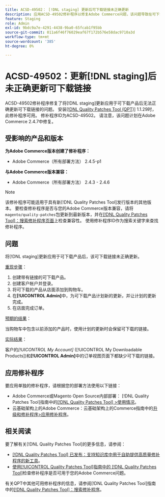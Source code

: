 ```yaml
---
title: ACSD-49502： [!DNL staging] 更新后可下载链接未正确更新
description: 应用ACSD-49502修补程序以修复Adobe Commerce问题，该问题导致在可下载产品应用 [!DNL staging] 更新后可下载链接未正确更新。
feature: Staging
role: Admin
exl-id: 9bdc9a7e-4291-4438-9ba0-65fcab1f95bb
source-git-commit: 011a6f46f76029eaf67f172b576e58dac9710a3d
workflow-type: tm+mt
source-wordcount: '385'
ht-degree: 0%

---
```


# ACSD-49502：更新[!DNL staging]后未正确更新可下载链接

ACSD-49502修补程序修复了将[!DNL staging]更新应用于可下载产品后无法正确更新可下载链接的问题。 安装[[!DNL Quality Patches Tool (QPT)]](https://experienceleague.adobe.com/en/docs/commerce-operations/tools/quality-patches-tool/quality-patches-tool-to-self-serve-quality-patches) 1.1.29时，此修补程序可用。 修补程序ID为ACSD-49502。 请注意，该问题计划在Adobe Commerce 2.4.7中修复。

## 受影响的产品和版本

**为Adobe Commerce版本创建了修补程序：**

* Adobe Commerce（所有部署方法） 2.4.5-p1

**与Adobe Commerce版本兼容：**

* Adobe Commerce（所有部署方法） 2.4.3 - 2.4.6

>[!NOTE]
>
>该修补程序可能适用于具有新[!DNL Quality Patches Tool]发行版本的其他版本。 要检查修补程序是否与您的Adobe Commerce版本兼容，请将`magento/quality-patches`包更新到最新版本，并在[[!DNL Quality Patches Tool]：搜索修补程序页面](https://experienceleague.adobe.com/tools/commerce-quality-patches/index.html)上检查兼容性。 使用修补程序ID作为搜索关键字来查找修补程序。

## 问题

将[!DNL staging]更新应用于可下载产品后，该可下载链接未正确更新。

<u>重现步骤</u>：

1. 创建带有链接的可下载产品。
1. 创建客户帐户并登录。
1. 将可下载的产品从店面添加到购物车。
1. 在&#x200B;**[!UICONTROL Admin]**&#x200B;中，为可下载产品计划新的更新，并让计划的更新完成。
1. 在店面完成订单。

<u>预期的结果</u>：

当购物车中包含以前添加的产品时，使用计划的更新时会保留可下载的链接。

<u>实际结果</u>：

客户的&#x200B;*[!UICONTROL My Account]* ([!UICONTROL My Downloadable Products])和&#x200B;**[!UICONTROL Admin]**&#x200B;中的订单视图页面下都缺少可下载的链接。

## 应用修补程序

要应用单独的修补程序，请根据您的部署方法使用以下链接：

* Adobe Commerce或Magento Open Source内部部署： [!DNL Quality Patches Tool]指南中的[[!DNL Quality Patches Tool] >使用情况](/help/tools/quality-patches-tool/usage.md)。
* 云基础架构上的Adobe Commerce：云基础架构上的Commerce指南中的[升级和修补程序>应用修补程序](https://experienceleague.adobe.com/docs/commerce-cloud-service/user-guide/develop/upgrade/apply-patches.html)。

## 相关阅读

要了解有关[!DNL Quality Patches Tool]的更多信息，请参阅：

* [[!DNL Quality Patches Tool] 已发布：支持知识库中用于自助提供高质量修补程序的新工具](https://experienceleague.adobe.com/en/docs/commerce-operations/tools/quality-patches-tool/quality-patches-tool-to-self-serve-quality-patches)。
* [使用[!UICONTROL Quality Patches Tool]指南中的 [!DNL Quality Patches Tool]](/help/tools/quality-patches-tool/patches-available-in-qpt/check-patch-for-magento-issue-with-magento-quality-patches.md)检查修补程序是否可用于您的Adobe Commerce问题。


有关QPT中其他可用修补程序的信息，请参阅[!DNL Quality Patches Tool]指南中的[[!DNL Quality Patches Tool]：搜索修补程序](https://experienceleague.adobe.com/tools/commerce-quality-patches/index.html)。
